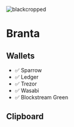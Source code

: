 ![blackcropped](https://github.com/BrantaOps/branta/assets/74844722/4dc5e1b7-2f8a-4371-8a7e-0a80e8472edb)

# Branta 

## Wallets
- ✅ Sparrow 
- ✅ Ledger
- ✅ Trezor
- ✅ Wasabi
- ✅ Blockstream Green

## Clipboard
